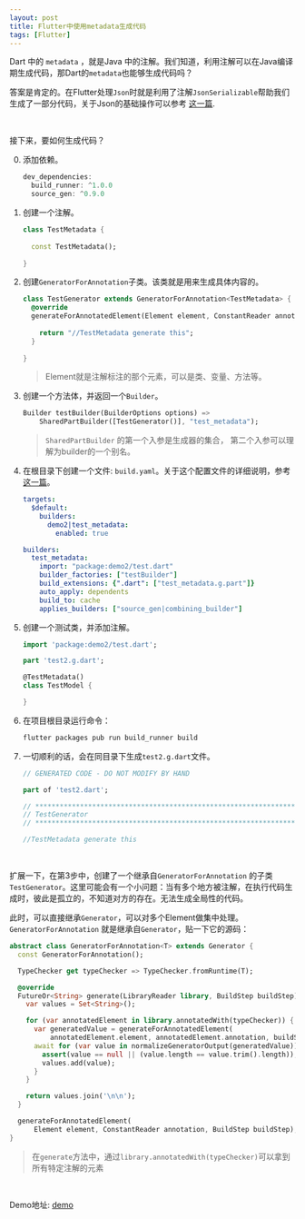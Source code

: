 ```yaml
---
layout: post
title: Flutter中使用metadata生成代码
tags: [Flutter]
---
```


Dart 中的 `metadata` ，就是Java 中的注解。我们知道，利用注解可以在Java编译期生成代码，那Dart的`metadata`也能够生成代码吗？

答案是肯定的。在Flutter处理`Json`时就是利用了注解`JsonSerializable`帮助我们生成了一部分代码，关于Json的基础操作可以参考 [这一篇](https://ejin66.github.io/2019/02/19/flutter-develop-summary-1.html).

<br/>



接下来，要如何生成代码？

0. 添加依赖。

   ```dart
   dev_dependencies:
     build_runner: ^1.0.0
     source_gen: ^0.9.0
   ```

1. 创建一个注解。

   ```dart
   class TestMetadata {
     
     const TestMetadata();
     
   }
   ```

2. 创建`GeneratorForAnnotation`子类。该类就是用来生成具体内容的。

   ```dart
   class TestGenerator extends GeneratorForAnnotation<TestMetadata> {
     @override
     generateForAnnotatedElement(Element element, ConstantReader annotation, BuildStep buildStep) {
      
       return "//TestMetadata generate this";
     }
     
   }
   ```

   > Element就是注解标注的那个元素，可以是类、变量、方法等。

3. 创建一个方法体，并返回一个`Builder`。

   ```dart
   Builder testBuilder(BuilderOptions options) => 
       SharedPartBuilder([TestGenerator()], "test_metadata");
   ```

   > `SharedPartBuilder` 的第一个入参是生成器的集合， 第二个入参可以理解为builder的一个别名。

4. 在根目录下创建一个文件: `build.yaml`。关于这个配置文件的详细说明，参考[这一篇](https://github.com/dart-lang/build/blob/master/build_config/README.md)。

   ```yaml
   targets:
     $default:
       builders:
         demo2|test_metadata:
           enabled: true
   
   builders:
     test_metadata:
       import: "package:demo2/test.dart"
       builder_factories: ["testBuilder"]
       build_extensions: {".dart": ["test_metadata.g.part"]}
       auto_apply: dependents
       build_to: cache
       applies_builders: ["source_gen|combining_builder"]
   ```

5. 创建一个测试类，并添加注解。

   ```dart
   import 'package:demo2/test.dart';
   
   part 'test2.g.dart';
   
   @TestMetadata()
   class TestModel {
   
   }
   ```

6. 在项目根目录运行命令：

   ```bash
   flutter packages pub run build_runner build
   ```

7. 一切顺利的话，会在同目录下生成`test2.g.dart`文件。

   ```dart
   // GENERATED CODE - DO NOT MODIFY BY HAND
   
   part of 'test2.dart';
   
   // **************************************************************************
   // TestGenerator
   // **************************************************************************
   
   //TestMetadata generate this
   ```

<br/>



扩展一下，在第3步中，创建了一个继承自`GeneratorForAnnotation` 的子类 `TestGenerator`。这里可能会有一个小问题：当有多个地方被注解，在执行代码生成时，彼此是孤立的，不知道对方的存在。无法生成全局性的代码。

此时，可以直接继承`Generator`，可以对多个Element做集中处理。`GeneratorForAnnotation` 就是继承自`Generator`，贴一下它的源码：

```dart
abstract class GeneratorForAnnotation<T> extends Generator {
  const GeneratorForAnnotation();

  TypeChecker get typeChecker => TypeChecker.fromRuntime(T);

  @override
  FutureOr<String> generate(LibraryReader library, BuildStep buildStep) async {
    var values = Set<String>();

    for (var annotatedElement in library.annotatedWith(typeChecker)) {
      var generatedValue = generateForAnnotatedElement(
          annotatedElement.element, annotatedElement.annotation, buildStep);
      await for (var value in normalizeGeneratorOutput(generatedValue)) {
        assert(value == null || (value.length == value.trim().length));
        values.add(value);
      }
    }

    return values.join('\n\n');
  }

  generateForAnnotatedElement(
      Element element, ConstantReader annotation, BuildStep buildStep);
}
```

> 在`generate`方法中，通过`library.annotatedWith(typeChecker)`可以拿到所有特定注解的元素

<br/>



Demo地址: [demo](https://github.com/ejin66/CodeGenerationDemo)
